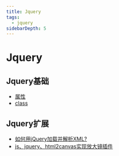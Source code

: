 ```yaml
---
title: Jquery
tags: 
  - jquery
sidebarDepth: 5
---
```

# Jquery
## Jquery基础

- [属性](../../javascript/javascript/DOM/01attr.md#jquery属性方法操作)
- [class](../../javascript/javascript/DOM/02class.md#jquery的class样式相关操作方法)

## Jquery扩展

- [如何用jQuery加载并解析XML?](./jquery-expand/xml/README.md)
- [js、jquery、html2canvas实现放大镜插件](../../javascript/example/magnifier/01.md)
